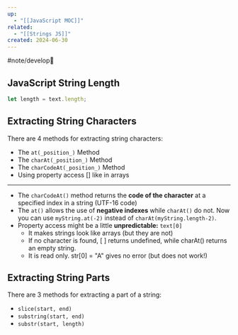 ```yaml
---
up:
  - "[[JavaScript MOC]]"
related:
  - "[[Strings JS]]"
created: 2024-06-30
---
```

#note/develop🍃 
## JavaScript String Length
```js
let length = text.length;
```

## Extracting String Characters
There are 4 methods for extracting string characters:

- The `at(_position_)` Method
- The `charAt(_position_)` Method
- The `charCodeAt(_position_)` Method
- Using property access [] like in arrays
---
- The `charCodeAt()` method returns the **code of the character** at a specified index in a string (UTF-16 code)
- The `at()` allows the use of **negative indexes** while `charAt()` do not.
  Now you can use `myString.at(-2)` instead of `charAt(myString.length-2)`.
- Property access might be a little **unpredictable:** `text[0]`
	- It makes strings look like arrays (but they are not)
	- If no character is found, [ ] returns undefined, while charAt() returns an empty string.
	- It is read only. str[0] = "A" gives no error (but does not work!)

## Extracting String Parts
There are 3 methods for extracting a part of a string:

- `slice(start, end)`
- `substring(start, end)`
- `substr(start, length)`